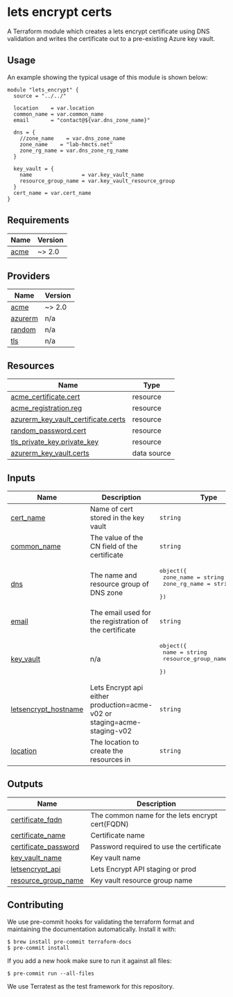 # lets encrypt certs
A Terraform module which creates a lets encrypt certificate using DNS validation
and writes the certificate out to a pre-existing Azure key vault.

## Usage
An example showing the typical usage of this module is shown below:

```hcl
module "lets_encrypt" {
  source = "../../"

  location    = var.location
  common_name = var.common_name
  email       = "contact@${var.dns_zone_name}"

  dns = {
    //zone_name    = var.dns_zone_name
    zone_name    = "lab-hmcts.net"
    zone_rg_name = var.dns_zone_rg_name
  }

  key_vault = {
    name                = var.key_vault_name
    resource_group_name = var.key_vault_resource_group
  }
  cert_name = var.cert_name
}
```

<!-- BEGIN_TF_DOCS -->
## Requirements

| Name | Version |
|------|---------|
| <a name="requirement_acme"></a> [acme](#requirement\_acme) | ~> 2.0 |

## Providers

| Name | Version |
|------|---------|
| <a name="provider_acme"></a> [acme](#provider\_acme) | ~> 2.0 |
| <a name="provider_azurerm"></a> [azurerm](#provider\_azurerm) | n/a |
| <a name="provider_random"></a> [random](#provider\_random) | n/a |
| <a name="provider_tls"></a> [tls](#provider\_tls) | n/a |

## Resources

| Name | Type |
|------|------|
| [acme_certificate.cert](https://registry.terraform.io/providers/vancluever/acme/latest/docs/resources/certificate) | resource |
| [acme_registration.reg](https://registry.terraform.io/providers/vancluever/acme/latest/docs/resources/registration) | resource |
| [azurerm_key_vault_certificate.certs](https://registry.terraform.io/providers/hashicorp/azurerm/latest/docs/resources/key_vault_certificate) | resource |
| [random_password.cert](https://registry.terraform.io/providers/hashicorp/random/latest/docs/resources/password) | resource |
| [tls_private_key.private_key](https://registry.terraform.io/providers/hashicorp/tls/latest/docs/resources/private_key) | resource |
| [azurerm_key_vault.certs](https://registry.terraform.io/providers/hashicorp/azurerm/latest/docs/data-sources/key_vault) | data source |

## Inputs

| Name | Description | Type | Default | Required |
|------|-------------|------|---------|:--------:|
| <a name="input_cert_name"></a> [cert\_name](#input\_cert\_name) | Name of cert stored in the key vault | `string` | n/a | yes |
| <a name="input_common_name"></a> [common\_name](#input\_common\_name) | The value of the CN field of the certificate | `string` | n/a | yes |
| <a name="input_dns"></a> [dns](#input\_dns) | The name and resource group of DNS zone | <pre>object({<br>    zone_name    = string<br>    zone_rg_name = string<br>  })</pre> | n/a | yes |
| <a name="input_email"></a> [email](#input\_email) | The email used for the registration of the certificate | `string` | n/a | yes |
| <a name="input_key_vault"></a> [key\_vault](#input\_key\_vault) | n/a | <pre>object({<br>    name                = string<br>    resource_group_name = string<br>  })</pre> | n/a | yes |
| <a name="input_letsencrypt_hostname"></a> [letsencrypt\_hostname](#input\_letsencrypt\_hostname) | Lets Encrypt api either production=acme-v02 or staging=acme-staging-v02 | `string` | `"acme-v02"` | no |
| <a name="input_location"></a> [location](#input\_location) | The location to create the resources in | `string` | n/a | yes |

## Outputs

| Name | Description |
|------|-------------|
| <a name="output_certificate_fqdn"></a> [certificate\_fqdn](#output\_certificate\_fqdn) | The common name for the lets encrypt cert(FQDN) |
| <a name="output_certificate_name"></a> [certificate\_name](#output\_certificate\_name) | Certificate name |
| <a name="output_certificate_password"></a> [certificate\_password](#output\_certificate\_password) | Password required to use the certificate |
| <a name="output_key_vault_name"></a> [key\_vault\_name](#output\_key\_vault\_name) | Key vault name |
| <a name="output_letsencrypt_api"></a> [letsencrypt\_api](#output\_letsencrypt\_api) | Lets Encrypt API staging or prod |
| <a name="output_resource_group_name"></a> [resource\_group\_name](#output\_resource\_group\_name) | Key vault resource group name |
<!-- END_TF_DOCS -->

## Contributing

We use pre-commit hooks for validating the terraform format and maintaining the documentation automatically.
Install it with:

```shell
$ brew install pre-commit terraform-docs
$ pre-commit install
```

If you add a new hook make sure to run it against all files:
```shell
$ pre-commit run --all-files
```
We use Terratest as the test framework for this repository.
